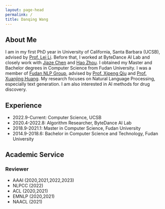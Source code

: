 ```yaml
---
layout: page-head
permalink: /
title: Danqing Wang
---
```


<!-- ## Welcome to My HomePage ! -->
## About Me

I am in my first PhD year in University of California, Santa Barbara (UCSB), advised by [Prof. Lei Li](https://lileicc.github.io/).
Before that, I worked at ByteDance AI Lab and closely work with [Jiaze Chen](https://cn.linkedin.com/in/jiaze-chen-00ab2681) and [Hao Zhou](https://zhouh.github.io/).
I obtained my Master and Bachelor degrees in Computer Science from Fudan University. I was a member of [Fudan NLP Group](https://nlp.fudan.edu.cn/), advised by [Prof. Xipeng Qiu](https://xpqiu.github.io/en.html) and [Prof. Xuanjing Huang](https://nlp.fudan.edu.cn/28702/list.htm).
My research focuses on Natural Language Processing, especially text generation. I am also interested in AI methods for drug discovery.

## Experience

* 2022.9-Current: Computer Science, UCSB
* 2020.4-2022.8: Algorithm Researcher, ByteDance AI Lab
* 2018.9-2021.1: Master in Computer Science, Fudan University
* 2014.9-2018.6: Bachelor in Computer Science and Technology, Fudan University

## Academic Service
<!-- ## PC Member   -->
<!-- Program Committee Member -->
### Reviewer
* AAAI (2020,2021,2022,2023)
* NLPCC (2022)
* ACL (2020,2021)
* EMNLP (2020,2021)
* NAACL (2021)
